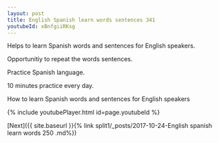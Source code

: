 ```yaml
---
layout: post
title: English Spanish learn words sentences 341 
youtubeId: xBnfgiiRKsg
---
```

 
 
Helps to learn Spanish words and sentences for English speakers.

Opportunitiy to repeat the words sentences. 

Practice Spanish language. 
 
10 minutes practice every day. 
 
How to learn Spanish words and sentences for English speakers 
 
{% include youtubePlayer.html id=page.youtubeId %}
 
 
[Next]({{ site.baseurl }}{% link  split1/_posts/2017-10-24-English spanish learn words 250 .md%})
 
